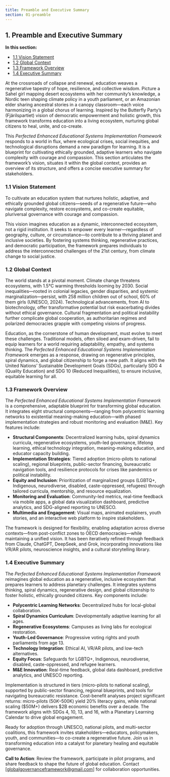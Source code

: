 ```yaml
---
title: Preamble and Executive Summary
section: 01-preamble
---
```


## 1. Preamble and Executive Summary

**In this section:**
- [1.1 Vision Statement](#11-vision-statement)
- [1.2 Global Context](#12-global-context)
- [1.3 Framework Overview](#13-framework-overview)
- [1.4 Executive Summary](#14-executive-summary)

At the crossroads of collapse and renewal, education weaves a regenerative tapestry of hope, resilience, and collective wisdom. Picture a Sahel girl mapping desert ecosystems with her community’s knowledge, a Nordic teen shaping climate policy in a youth parliament, or an Amazonian elder sharing ancestral stories in a canopy classroom—each voice harmonizing in a global chorus of learning. Inspired by the Butterfly Party’s (Fjärilspartiet) vision of democratic empowerment and holistic growth, this framework transforms education into a living ecosystem, nurturing global citizens to heal, unite, and co-create. 

This *Perfected Enhanced Educational Systems Implementation Framework* responds to a world in flux, where ecological crises, social inequities, and technological disruptions demand a new paradigm for learning. It is a blueprint for cultivating ethically grounded, adaptive learners who navigate complexity with courage and compassion. This section articulates the framework’s vision, situates it within the global context, provides an overview of its structure, and offers a concise executive summary for stakeholders.

### <a id="11-vision-statement"></a>1.1 Vision Statement
To cultivate an education system that nurtures holistic, adaptive, and ethically grounded global citizens—seeds of a regenerative future—who navigate complexity, restore ecosystems, and co-create equitable, pluriversal governance with courage and compassion.

This vision imagines education as a dynamic, interconnected ecosystem, not a rigid institution. It seeks to empower every learner—regardless of geography, culture, or circumstance—to contribute to a thriving planet and inclusive societies. By fostering systems thinking, regenerative practices, and democratic participation, the framework prepares individuals to address the interconnected challenges of the 21st century, from climate change to social justice.

### <a id="12-global-context"></a>1.2 Global Context
The world stands at a pivotal moment. Climate change threatens ecosystems, with 1.5°C warming thresholds looming by 2030. Social inequalities—rooted in colonial legacies, gender disparities, and systemic marginalization—persist, with 258 million children out of school, 60% of them girls (UNESCO, 2024). Technological advancements, from AI to biotechnology, offer transformative potential but risk exacerbating divides without ethical governance. Cultural fragmentation and political instability further complicate global cooperation, as authoritarian regimes and polarized democracies grapple with competing visions of progress.

Education, as the cornerstone of human development, must evolve to meet these challenges. Traditional models, often siloed and exam-driven, fail to equip learners for a world requiring adaptability, empathy, and systems thinking. The *Perfected Enhanced Educational Systems Implementation Framework* emerges as a response, drawing on regenerative principles, spiral dynamics, and global citizenship to forge a new path. It aligns with the United Nations’ Sustainable Development Goals (SDGs), particularly SDG 4 (Quality Education) and SDG 10 (Reduced Inequalities), to ensure inclusive, equitable learning for all.

### <a id="13-framework-overview"></a>1.3 Framework Overview
The *Perfected Enhanced Educational Systems Implementation Framework* is a comprehensive, adaptable blueprint for transforming global education. It integrates eight structural components—ranging from polycentric learning networks to existential meaning-making education—with phased implementation strategies and robust monitoring and evaluation (M&E). Key features include:

- **Structural Components**: Decentralized learning hubs, spiral dynamics curricula, regenerative ecosystems, youth-led governance, lifelong learning, ethical technology integration, meaning-making education, and educator capacity building.
- **Implementation Strategies**: Tiered adoption (micro-pilots to national scaling), regional blueprints, public-sector financing, bureaucratic navigation tools, and resilience protocols for crises like pandemics or political instability.
- **Equity and Inclusion**: Prioritization of marginalized groups (LGBTQ+, Indigenous, neurodiverse, disabled, caste-oppressed, refugees) through tailored curricula, mentorship, and resource equalization.
- **Monitoring and Evaluation**: Community-led metrics, real-time feedback via mobile apps, a global data visualization dashboard, predictive analytics, and SDG-aligned reporting to UNESCO.
- **Multimedia and Engagement**: Visual maps, animated explainers, youth stories, and an interactive web platform to inspire stakeholders.

The framework is designed for flexibility, enabling adaptation across diverse contexts—from post-conflict zones to OECD democracies—while maintaining a unified vision. It has been iteratively refined through feedback from Claude, ChatGPT, DeepSeek, and Grok, incorporating innovations like VR/AR pilots, neuroscience insights, and a cultural storytelling library.

### <a id="14-executive-summary"></a>1.4 Executive Summary
The *Perfected Enhanced Educational Systems Implementation Framework* reimagines global education as a regenerative, inclusive ecosystem that prepares learners to address planetary challenges. It integrates systems thinking, spiral dynamics, regenerative design, and global citizenship to foster holistic, ethically grounded citizens. Key components include:

- **Polycentric Learning Networks**: Decentralized hubs for local-global collaboration.
- **Spiral Dynamics Curriculum**: Developmentally adaptive learning for all ages.
- **Regenerative Ecosystems**: Campuses as living labs for ecological restoration.
- **Youth-Led Governance**: Progressive voting rights and youth parliaments from age 13.
- **Technology Integration**: Ethical AI, VR/AR pilots, and low-tech alternatives.
- **Equity Focus**: Safeguards for LGBTQ+, Indigenous, neurodiverse, disabled, caste-oppressed, and refugee learners.
- **M&E Innovation**: Real-time feedback, global data dashboard, predictive analytics, and UNESCO reporting.

Implementation is structured in tiers (micro-pilots to national scaling), supported by public-sector financing, regional blueprints, and tools for navigating bureaucratic resistance. Cost-benefit analyses project significant returns: micro-pilots ($50K–$500K) yield 20% literacy gains, while national scaling ($50M+) delivers $2B economic benefits over a decade. The framework aligns with SDGs 4, 10, 13, and 16, with a Planetary Learning Calendar to drive global engagement.

Ready for adoption through UNESCO, national pilots, and multi-sector coalitions, this framework invites stakeholders—educators, policymakers, youth, and communities—to co-create a regenerative future. Join us in transforming education into a catalyst for planetary healing and equitable governance.

**Call to Action**: Review the framework, participate in pilot programs, and share feedback to shape the future of global education. Contact [globalgovernanceframework@gmail.com] for collaboration opportunities.
